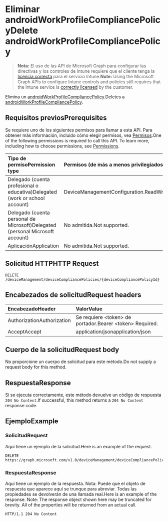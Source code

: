 # <a name="delete-androidworkprofilecompliancepolicy"></a><span data-ttu-id="930e0-101">Eliminar androidWorkProfileCompliancePolicy</span><span class="sxs-lookup"><span data-stu-id="930e0-101">Delete androidWorkProfileCompliancePolicy</span></span>

> <span data-ttu-id="930e0-102">**Nota:** El uso de las API de Microsoft Graph para configurar las directivas y los controles de Intune requiere que el cliente tenga la [licencia correcta](https://go.microsoft.com/fwlink/?linkid=839381) para el servicio Intune.</span><span class="sxs-lookup"><span data-stu-id="930e0-102">**Note:** Using the Microsoft Graph APIs to configure Intune controls and policies still requires that the Intune service is [correctly licensed](https://go.microsoft.com/fwlink/?linkid=839381) by the customer.</span></span>

<span data-ttu-id="930e0-103">Elimina un [androidWorkProfileCompliancePolicy](../resources/intune_deviceconfig_androidworkprofilecompliancepolicy.md).</span><span class="sxs-lookup"><span data-stu-id="930e0-103">Deletes a [androidWorkProfileCompliancePolicy](../resources/intune_deviceconfig_androidworkprofilecompliancepolicy.md).</span></span>
## <a name="prerequisites"></a><span data-ttu-id="930e0-104">Requisitos previos</span><span class="sxs-lookup"><span data-stu-id="930e0-104">Prerequisites</span></span>
<span data-ttu-id="930e0-p101">Se requiere uno de los siguientes permisos para llamar a esta API. Para obtener más información, incluido cómo elegir permisos, vea [Permisos](../../../concepts/permissions_reference.md).</span><span class="sxs-lookup"><span data-stu-id="930e0-p101">One of the following permissions is required to call this API. To learn more, including how to choose permissions, see [Permissions](../../../concepts/permissions_reference.md).</span></span>

|<span data-ttu-id="930e0-107">Tipo de permiso</span><span class="sxs-lookup"><span data-stu-id="930e0-107">Permission type</span></span>|<span data-ttu-id="930e0-108">Permisos (de más a menos privilegiados)</span><span class="sxs-lookup"><span data-stu-id="930e0-108">Permissions (from most to least privileged)</span></span>|
|:---|:---|
|<span data-ttu-id="930e0-109">Delegado (cuenta profesional o educativa)</span><span class="sxs-lookup"><span data-stu-id="930e0-109">Delegated (work or school account)</span></span>|<span data-ttu-id="930e0-110">DeviceManagementConfiguration.ReadWrite.All</span><span class="sxs-lookup"><span data-stu-id="930e0-110">DeviceManagementConfiguration.ReadWrite.All</span></span>|
|<span data-ttu-id="930e0-111">Delegado (cuenta personal de Microsoft)</span><span class="sxs-lookup"><span data-stu-id="930e0-111">Delegated (personal Microsoft account)</span></span>|<span data-ttu-id="930e0-112">No admitida.</span><span class="sxs-lookup"><span data-stu-id="930e0-112">Not supported.</span></span>|
|<span data-ttu-id="930e0-113">Aplicación</span><span class="sxs-lookup"><span data-stu-id="930e0-113">Application</span></span>|<span data-ttu-id="930e0-114">No admitida.</span><span class="sxs-lookup"><span data-stu-id="930e0-114">Not supported.</span></span>|

## <a name="http-request"></a><span data-ttu-id="930e0-115">Solicitud HTTP</span><span class="sxs-lookup"><span data-stu-id="930e0-115">HTTP Request</span></span>
<!-- {
  "blockType": "ignored"
}
-->
``` http
DELETE /deviceManagement/deviceCompliancePolicies/{deviceCompliancePolicyId}
```

## <a name="request-headers"></a><span data-ttu-id="930e0-116">Encabezados de solicitud</span><span class="sxs-lookup"><span data-stu-id="930e0-116">Request headers</span></span>
|<span data-ttu-id="930e0-117">Encabezado</span><span class="sxs-lookup"><span data-stu-id="930e0-117">Header</span></span>|<span data-ttu-id="930e0-118">Valor</span><span class="sxs-lookup"><span data-stu-id="930e0-118">Value</span></span>|
|:---|:---|
|<span data-ttu-id="930e0-119">Authorization</span><span class="sxs-lookup"><span data-stu-id="930e0-119">Authorization</span></span>|<span data-ttu-id="930e0-120">Se requiere &lt;token&gt; de portador.</span><span class="sxs-lookup"><span data-stu-id="930e0-120">Bearer &lt;token&gt; Required.</span></span>|
|<span data-ttu-id="930e0-121">Accept</span><span class="sxs-lookup"><span data-stu-id="930e0-121">Accept</span></span>|<span data-ttu-id="930e0-122">application/json</span><span class="sxs-lookup"><span data-stu-id="930e0-122">application/json</span></span>|

## <a name="request-body"></a><span data-ttu-id="930e0-123">Cuerpo de la solicitud</span><span class="sxs-lookup"><span data-stu-id="930e0-123">Request body</span></span>
<span data-ttu-id="930e0-124">No proporcione un cuerpo de solicitud para este método.</span><span class="sxs-lookup"><span data-stu-id="930e0-124">Do not supply a request body for this method.</span></span>

## <a name="response"></a><span data-ttu-id="930e0-125">Respuesta</span><span class="sxs-lookup"><span data-stu-id="930e0-125">Response</span></span>
<span data-ttu-id="930e0-126">Si se ejecuta correctamente, este método devuelve un código de respuesta `204 No Content`.</span><span class="sxs-lookup"><span data-stu-id="930e0-126">If successful, this method returns a `204 No Content` response code.</span></span>

## <a name="example"></a><span data-ttu-id="930e0-127">Ejemplo</span><span class="sxs-lookup"><span data-stu-id="930e0-127">Example</span></span>
### <a name="request"></a><span data-ttu-id="930e0-128">Solicitud</span><span class="sxs-lookup"><span data-stu-id="930e0-128">Request</span></span>
<span data-ttu-id="930e0-129">Aquí tiene un ejemplo de la solicitud.</span><span class="sxs-lookup"><span data-stu-id="930e0-129">Here is an example of the request.</span></span>
``` http
DELETE https://graph.microsoft.com/v1.0/deviceManagement/deviceCompliancePolicies/{deviceCompliancePolicyId}
```

### <a name="response"></a><span data-ttu-id="930e0-130">Respuesta</span><span class="sxs-lookup"><span data-stu-id="930e0-130">Response</span></span>
<span data-ttu-id="930e0-p102">Aquí tiene un ejemplo de la respuesta. Nota: Puede que el objeto de respuesta que aparece aquí se trunque para abreviar. Todas las propiedades se devolverán de una llamada real.</span><span class="sxs-lookup"><span data-stu-id="930e0-p102">Here is an example of the response. Note: The response object shown here may be truncated for brevity. All of the properties will be returned from an actual call.</span></span>
``` http
HTTP/1.1 204 No Content
```








